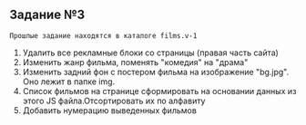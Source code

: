 ## Задание №3
    Прошлые задание находятся в каталоге films.v-1

1.  Удалить все рекламные блоки со страницы (правая часть сайта)
2.  Изменить жанр фильма, поменять "комедия" на "драма"
3.  Изменить задний фон с постером фильма на изображение "bg.jpg". Оно лежит в папке img.
4.  Список фильмов на странице сформировать на основании данных из этого JS файла.Отсортировать их по алфавиту 
5. Добавить нумерацию выведенных фильмов
